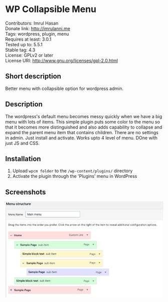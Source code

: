 # WP Collapsible Menu
Contributors: Imrul Hasan<br/>
Donate link: http://imrulanni.me <br/>
Tags: wordpress, plugin, menu<br/>
Requires at least: 3.0.1<br/>
Tested up to: 5.5.1<br/>
Stable tag: 4.3<br/>
License: GPLv2 or later<br/>
License URI: http://www.gnu.org/licenses/gpl-2.0.html

## Short description
Better menu with collapsible option for wordpress admin.

## Description
The wordpress's default menu becomes messy quickly when we have a big menu with lots of items. This simple plugin puts some color to the menu so that it becomes more distinguished and also adds capability to collapse and expand the parent menu item that contains children.
There are no settings in admin. Just install and activate. Works upto 4 level of menu. DOne with just JS and CSS.

## Installation
1. Upload `wpcm folder` to the `/wp-content/plugins/` directory
2. Activate the plugin through the 'Plugins' menu in WordPress

## Screenshots
![wpcm](https://github.com/annicse/wpcm/blob/master/assets/screenshot.png)